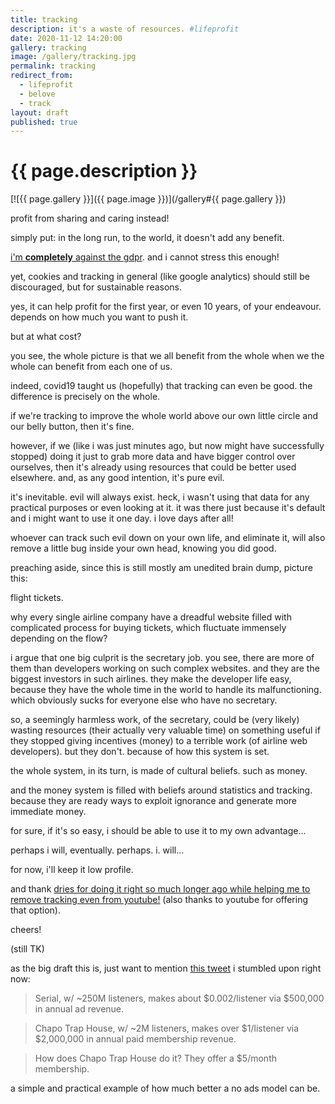 ```yaml
---
title: tracking
description: it's a waste of resources. #lifeprofit
date: 2020-11-12 14:20:00
gallery: tracking
image: /gallery/tracking.jpg
permalink: tracking
redirect_from:
  - lifeprofit
  - belove
  - track
layout: draft
published: true
---
```


# {{ page.description }}

[![{{ page.gallery }}]({{ page.image }})](/gallery#{{ page.gallery }})

profit from sharing and caring instead!

simply put: in the long run, to the world, it doesn't add any benefit.

[i'm **completely** against the gdpr](/privacy). and i cannot stress this enough!

yet, cookies and tracking in general (like google analytics) should still be discouraged, but for sustainable reasons.

yes, it can help profit for the first year, or even 10 years, of your endeavour. depends on how much you want to push it.

but at what cost?

you see, the whole picture is that we all benefit from the whole when we the whole can benefit from each one of us.

indeed, covid19 taught us (hopefully) that tracking can even be good. the difference is precisely on the whole.

if we're tracking to improve the whole world above our own little circle and our belly button, then it's fine.

however, if we (like i was just minutes ago, but now might have successfully stopped) doing it just to grab more data and have bigger control over ourselves, then it's already using resources that could be better used elsewhere. and, as any good intention, it's pure evil.

it's inevitable. evil will always exist. heck, i wasn't using that data for any practical purposes or even looking at it. it was there just because it's default and i might want to use it one day. i love days after all!

whoever can track such evil down on your own life, and eliminate it, will also remove a little bug inside your own head, knowing you did good.

preaching aside, since this is still mostly am unedited brain dump, picture this:

flight tickets.

why every single airline company have a dreadful website filled with complicated process for buying tickets, which fluctuate immensely depending on the flow?

i argue that one big culprit is the secretary job. you see, there are more of them than developers working on such complex websites. and they are the biggest investors in such airlines. they make the developer life easy, because they have the whole time in the world to handle its malfunctioning. which obviously sucks for everyone else who have no secretary.

so, a seemingly harmless work, of the secretary, could be (very likely) wasting resources (their actually very valuable time) on something useful if they stopped giving incentives (money) to a terrible work (of airline web developers). but they don't. because of how this system is set.

the whole system, in its turn, is made of cultural beliefs. such as money.

and the money system is filled with beliefs around statistics and tracking. because they are ready ways to exploit ignorance and generate more immediate money.

for sure, if it's so easy, i should be able to use it to my own advantage...

perhaps i will, eventually. perhaps. i. will...

for now, i'll keep it low profile.

and thank [dries for doing it right so much longer ago while helping me to remove tracking even from youtube!](https://dri.es/how-to-remove-youtube-tracking) (also thanks to youtube for offering that option).

cheers!

(still TK)

as the big draft this is, just want to mention [this tweet](https://twitter.com/supercast/status/1278769161699811333?s=20) i stumbled upon right now:

> Serial, w/ ~250M listeners, makes about $0.002/listener via $500,000 in annual ad revenue.

> Chapo Trap House, w/ ~2M listeners, makes over $1/listener via $2,000,000 in annual paid membership revenue.

> How does Chapo Trap House do it? They offer a $5/month membership.

a simple and practical example of how much better a no ads model can be.

